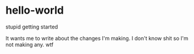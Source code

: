 # hello-world
stupid getting started

It wants me to write about the changes I'm making.  I don't know shit so I'm not making any.
wtf
